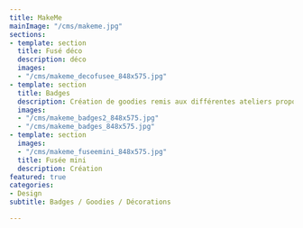 ```yaml
---
title: MakeMe
mainImage: "/cms/makeme.jpg"
sections:
- template: section
  title: Fusé déco
  description: déco
  images:
  - "/cms/makeme_decofusee_848x575.jpg"
- template: section
  title: Badges
  description: Création de goodies remis aux différentes ateliers proposés par MakeMe.
  images:
  - "/cms/makeme_badges2_848x575.jpg"
  - "/cms/makeme_badges_848x575.jpg"
- template: section
  images:
  - "/cms/makeme_fuseemini_848x575.jpg"
  title: Fusée mini
  description: Création
featured: true
categories:
- Design
subtitle: Badges / Goodies / Décorations

---
```

